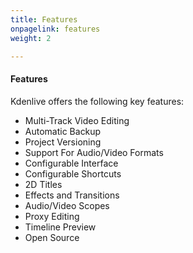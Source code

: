 ```yaml
---
title: Features
onpagelink: features
weight: 2

---
```


#### **Features**

Kdenlive offers the following key features:

- Multi-Track Video Editing
- Automatic Backup
- Project Versioning
- Support For Audio/Video Formats
- Configurable Interface
- Configurable Shortcuts
- 2D Titles
- Effects and Transitions
- Audio/Video Scopes
- Proxy Editing
- Timeline Preview
- Open Source
 